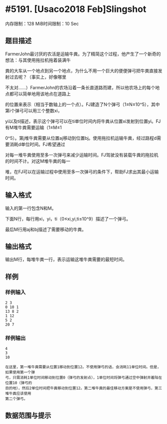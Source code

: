 # #5191. [Usaco2018 Feb]Slingshot

内存限制：128 MiB时间限制：10 Sec

## 题目描述

FarmerJohn最讨厌的农活是运输牛粪。为了精简这个过程，他产生了一个新奇的想法：与其使用拖拉机拖着装满牛

粪的大车从一个地点到另一个地点，为什么不用一个巨大的便便弹弓把牛粪直接发射过去呢？（事实上，好像哪里

不太对&hellip;&hellip;）FarmerJohn的农场沿着一条长直道路而建，所以他农场上的每个地点都可以简单地用该地点在道路上

的位置来表示（相当于数轴上的一个点）。FJ建造了N个弹弓（1&le;N&le;10^5），其中第i个弹弓可以用三个整数xi，

yi以及ti描述，表示这个弹弓可以在ti单位时间内将牛粪从位置xi发射到位置yi。FJ有M堆牛粪需要运输（1&le;M&le;1

0^5）。第j堆牛粪需要从位置aj移动到位置bj。使用拖拉机运输牛粪，经过路程d需要消耗d单位时间。FJ希望通过

对每一堆牛粪使用至多一次弹弓来减少运输时间。FJ驾驶没有装载牛粪的拖拉机的时间不计。对这M堆牛粪的每一

堆，在FJ可以在运输过程中使用至多一次弹弓的条件下，帮助FJ求出其最小运输时间。

## 输入格式

输入的第一行包含N和M。

下面N行，每行用xi，yi，ti（0&le;xi,yi,ti&le;10^9）描述了一个弹弓。

最后M行用aj和bj描述了需要移动的牛粪。

## 输出格式

输出M行，每堆牛粪一行，表示运输这堆牛粪需要的最短时间。

## 样例

### 样例输入

    
    2 3
    0 10 1
    13 8 2
    1 12
    5 2
    20 7
    

### 样例输出

    
    4
    3
    10
    
    在这里，第一堆牛粪需要从位置1移动到位置12。不使用弹弓的话，会消耗11单位时间。但是，如果使用第一个弹
    弓，只需消耗1单位时间移动到位置0（弹弓的发射点），1单位时间将弹弓通过空中弹射并着陆在位置10（弹弓的
    目的地），然后2单位时间把牛粪移动到位置12。第二堆牛粪的最佳移动方案是不使用弹弓，第三堆牛粪应该使用
    第二个弹弓。
    

## 数据范围与提示
